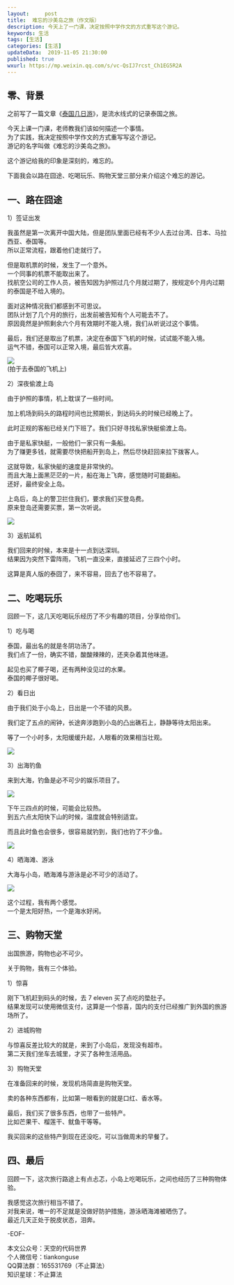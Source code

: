 ```yaml
---   
layout:     post  
title:  难忘的沙美岛之旅（作文版）  
description: 今天上了一门课，决定按照中学作文的方式重写这个游记。  
keywords: 生活  
tags: [生活]    
categories: [生活]  
updateData:  2019-11-05 21:30:00  
published: true  
wxurl: https://mp.weixin.qq.com/s/vc-QsIJ7rcst_Ch1EG5R2A  
---  
```



## 零、背景  


之前写了一篇文章《[泰国几日游](https://mp.weixin.qq.com/s/LzmXiNAvucSA-iOPL_sf2A)》，是流水线式的记录泰国之旅。  


今天上课一门课，老师教我们该如何描述一个事情。  
为了实践，我决定按照中学作文的方式重写写这个游记。  
游记的名字叫做《难忘的沙美岛之旅》。  


这个游记给我的印象是深刻的，难忘的。  


下面我会以路在囧途、吃喝玩乐、购物天堂三部分来介绍这个难忘的游记。  


## 一、路在囧途  


1）签证出发  


我虽然是第一次离开中国大陆，但是团队里面已经有不少人去过台湾、日本、马拉西亚、泰国等。  
所以正常流程，跟着他们走就行了。  


但是取机票的时候，发生了一个意外。  
一个同事的机票不能取出来了。  
找航空公司的工作人员，被告知因为护照过几个月就过期了，按规定6个月内过期的泰国是不给入境的。  


面对这种情况我们都感到不可思议。  
团队计划了几个月的旅行，出发前被告知有个人可能去不了。  
原因竟然是护照剩余六个月有效期时不能入境，我们从听说过这个事情。  


最后，我们还是取出了机票，决定在泰国下飞机的时候，试试能不能入境。  
运气不错，泰国可以正常入境，最后皆大欢喜。  


![](http://res.tiankonguse.com/images/2019/10/28/002.jpg)  
(拍于去泰国的飞机上)  


2）深夜偷渡上岛  


由于护照的事情，机上耽误了一些时间。  


加上机场到码头的路程时间也比预期长，到达码头的时候已经晚上了。  


此时正规的客船已经关门下班了。我们只好寻找私家快艇偷渡上岛。  


由于是私家快艇，一般他们一家只有一条船。  
为了赚更多钱，就需要尽快把船开到岛上，然后尽快赶回来拉下拨客人。  


这就导致，私家快艇的速度是非常快的。  
而且大海上面黑茫茫的一片，船在海上飞奔，感觉随时可能翻船。  
还好，最终安全上岛。  


上岛后，岛上的警卫拦住我们，要求我们买登岛费。  
原来登岛还需要买票，第一次听说。  


![](http://res.tiankonguse.com/images/2019/10/28/006.png)  


3）返航延机  


我们回来的时候，本来是十一点到达深圳。  
结果因为突然下雷阵雨，飞机一直没来，直接延迟了三四个小时。  


这算是真人版的泰囧了，来不容易，回去了也不容易了。  


## 二、吃喝玩乐  


回顾一下，这几天吃喝玩乐经历了不少有趣的项目，分享给你们。  


1）吃与喝  


泰国，最出名的就是冬阴功汤了。  
我们点了一份，确实不错，酸酸辣辣的，还夹杂着其他味道。  


起见也买了椰子喝，还有两种没见过的水果。  
泰国的椰子很好喝。  


2）看日出  


由于我们处于小岛上，日出是一个不错的风景。  


我们定了五点的闹钟，长途奔涉跑到小岛的凸出礁石上，静静等待太阳出来。  


等了一个小时多，太阳缓缓升起，人眼看的效果相当壮观。  


![](http://res.tiankonguse.com/images/2019/10/28/008.jpg)  


3）出海钓鱼  


来到大海，钓鱼是必不可少的娱乐项目了。  


![](http://res.tiankonguse.com/images/2019/10/28/013.jpg)  


下午三四点的时候，可能会比较热。  
到五六点太阳快下山的时候，温度就会特别适宜。  


而且此时鱼也会很多，很容易就钓到，我们也钓了不少鱼。  


![](http://res.tiankonguse.com/images/2019/10/28/015.jpg)  


4）晒海滩、游泳  


大海与小岛，晒海滩与游泳是必不可少的活动了。  


![](http://res.tiankonguse.com/images/2019/10/28/007.jpg)  


这个过程，我有两个感觉。  
一个是太阳好热，一个是海水好闲。  


## 三、购物天堂  


出国旅游，购物也必不可少。  


关于购物，我有三个体验。  


1）惊喜  


刚下飞机赶到码头的时候，去 7 eleven 买了点吃的垫肚子。  
结果发现可以使用微信支付，这算是一个惊喜，国内的支付已经推广到外国的旅游场所了。  


2）进城购物  


与惊喜反差比较大的就是，来到了小岛后，发现没有超市。  
第二天我们坐车去城里，才买了各种生活用品。  


3）购物天堂  


在准备回来的时候，发现机场简直是购物天堂。  


卖的各种东西都有，比如第一眼看到的就是口红、香水等。  


最后，我们买了很多东西，也带了一些特产。  
比如芒果干、榴莲干、鱿鱼干等等。  


我买回来的这些特产到现在还没吃，可以当做周末的早餐了。  



## 四、最后  


回顾一下，这次旅行路途上有点忐忑，小岛上吃喝玩乐，之间也经历了三种购物体验。  


我感觉这次旅行相当不错了。  
对我来说，唯一的不足就是没做好防护措施，游泳晒海滩被晒伤了。  
最近几天正处于脱皮状态，泪奔。   



-EOF-  


本文公众号：天空的代码世界  
个人微信号：tiankonguse  
QQ算法群：165531769（不止算法）  
知识星球：不止算法  


